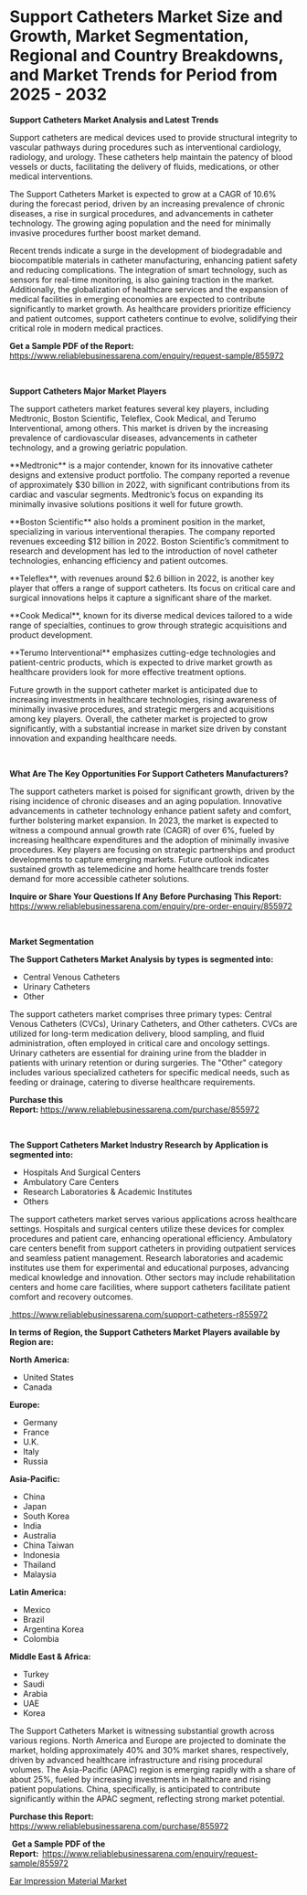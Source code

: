 <p><h1>Support Catheters Market Size and Growth, Market Segmentation, Regional and Country Breakdowns, and Market Trends for Period from 2025 -  2032</h1></p><p><strong>Support Catheters Market Analysis and Latest Trends</strong></p>
<p><p>Support catheters are medical devices used to provide structural integrity to vascular pathways during procedures such as interventional cardiology, radiology, and urology. These catheters help maintain the patency of blood vessels or ducts, facilitating the delivery of fluids, medications, or other medical interventions. </p><p>The Support Catheters Market is expected to grow at a CAGR of 10.6% during the forecast period, driven by an increasing prevalence of chronic diseases, a rise in surgical procedures, and advancements in catheter technology. The growing aging population and the need for minimally invasive procedures further boost market demand. </p><p>Recent trends indicate a surge in the development of biodegradable and biocompatible materials in catheter manufacturing, enhancing patient safety and reducing complications. The integration of smart technology, such as sensors for real-time monitoring, is also gaining traction in the market. Additionally, the globalization of healthcare services and the expansion of medical facilities in emerging economies are expected to contribute significantly to market growth. As healthcare providers prioritize efficiency and patient outcomes, support catheters continue to evolve, solidifying their critical role in modern medical practices.</p></p>
<p><strong>Get a Sample PDF of the Report:&nbsp;</strong> <a href="https://www.reliablebusinessarena.com/enquiry/request-sample/855972?utm_campaign=2187&utm_medium=2&utm_source=Github&utm_content=ia&utm_term=04032025&utm_id=support-catheters">https://www.reliablebusinessarena.com/enquiry/request-sample/855972</a></p>
<p>&nbsp;</p>
<p><strong>Support Catheters Major Market Players</strong></p>
<p><p>The support catheters market features several key players, including Medtronic, Boston Scientific, Teleflex, Cook Medical, and Terumo Interventional, among others. This market is driven by the increasing prevalence of cardiovascular diseases, advancements in catheter technology, and a growing geriatric population.</p><p>**Medtronic** is a major contender, known for its innovative catheter designs and extensive product portfolio. The company reported a revenue of approximately $30 billion in 2022, with significant contributions from its cardiac and vascular segments. Medtronic’s focus on expanding its minimally invasive solutions positions it well for future growth.</p><p>**Boston Scientific** also holds a prominent position in the market, specializing in various interventional therapies. The company reported revenues exceeding $12 billion in 2022. Boston Scientific’s commitment to research and development has led to the introduction of novel catheter technologies, enhancing efficiency and patient outcomes.</p><p>**Teleflex**, with revenues around $2.6 billion in 2022, is another key player that offers a range of support catheters. Its focus on critical care and surgical innovations helps it capture a significant share of the market. </p><p>**Cook Medical**, known for its diverse medical devices tailored to a wide range of specialties, continues to grow through strategic acquisitions and product development. </p><p>**Terumo Interventional** emphasizes cutting-edge technologies and patient-centric products, which is expected to drive market growth as healthcare providers look for more effective treatment options.</p><p>Future growth in the support catheter market is anticipated due to increasing investments in healthcare technologies, rising awareness of minimally invasive procedures, and strategic mergers and acquisitions among key players. Overall, the catheter market is projected to grow significantly, with a substantial increase in market size driven by constant innovation and expanding healthcare needs.</p></p>
<p>&nbsp;</p>
<p><strong>What Are The Key Opportunities For Support Catheters Manufacturers?</strong></p>
<p><p>The support catheters market is poised for significant growth, driven by the rising incidence of chronic diseases and an aging population. Innovative advancements in catheter technology enhance patient safety and comfort, further bolstering market expansion. In 2023, the market is expected to witness a compound annual growth rate (CAGR) of over 6%, fueled by increasing healthcare expenditures and the adoption of minimally invasive procedures. Key players are focusing on strategic partnerships and product developments to capture emerging markets. Future outlook indicates sustained growth as telemedicine and home healthcare trends foster demand for more accessible catheter solutions.</p></p>
<p><strong>Inquire or Share Your Questions If Any Before Purchasing This Report:</strong> <a href="https://www.reliablebusinessarena.com/enquiry/pre-order-enquiry/855972?utm_campaign=2187&utm_medium=2&utm_source=Github&utm_content=ia&utm_term=04032025&utm_id=support-catheters">https://www.reliablebusinessarena.com/enquiry/pre-order-enquiry/855972</a></p>
<p>&nbsp;</p>
<p><strong>Market Segmentation</strong></p>
<p><strong>The Support Catheters Market Analysis by types is segmented into:</strong></p>
<p><ul><li>Central Venous Catheters</li><li>Urinary Catheters</li><li>Other</li></ul></p>
<p><p>The support catheters market comprises three primary types: Central Venous Catheters (CVCs), Urinary Catheters, and Other catheters. CVCs are utilized for long-term medication delivery, blood sampling, and fluid administration, often employed in critical care and oncology settings. Urinary catheters are essential for draining urine from the bladder in patients with urinary retention or during surgeries. The "Other" category includes various specialized catheters for specific medical needs, such as feeding or drainage, catering to diverse healthcare requirements.</p></p>
<p><strong>Purchase this Report:&nbsp;</strong><a href="https://www.reliablebusinessarena.com/purchase/855972?utm_campaign=2187&utm_medium=2&utm_source=Github&utm_content=ia&utm_term=04032025&utm_id=support-catheters">https://www.reliablebusinessarena.com/purchase/855972</a></p>
<p>&nbsp;</p>
<p><strong>The Support Catheters Market Industry Research by Application is segmented into:</strong></p>
<p><ul><li>Hospitals And Surgical Centers</li><li>Ambulatory Care Centers</li><li>Research Laboratories & Academic Institutes</li><li>Others</li></ul></p>
<p><p>The support catheters market serves various applications across healthcare settings. Hospitals and surgical centers utilize these devices for complex procedures and patient care, enhancing operational efficiency. Ambulatory care centers benefit from support catheters in providing outpatient services and seamless patient management. Research laboratories and academic institutes use them for experimental and educational purposes, advancing medical knowledge and innovation. Other sectors may include rehabilitation centers and home care facilities, where support catheters facilitate patient comfort and recovery outcomes.</p></p>
<p><a href="https://www.reliablebusinessarena.com/support-catheters-r855972?utm_campaign=2187&utm_medium=2&utm_source=Github&utm_content=ia&utm_term=04032025&utm_id=support-catheters">&nbsp;https://www.reliablebusinessarena.com/support-catheters-r855972</a></p>
<p><strong>In terms of Region, the Support Catheters Market Players available by Region are:</strong></p>
<p>
    <p> <strong> North America: </strong>
        <ul>
            <li>United States</li>
            <li>Canada</li>
        </ul>
        </p> 
    <p> <strong> Europe: </strong>
        <ul>
            <li>Germany</li>
            <li>France</li>
            <li>U.K.</li>
            <li>Italy</li>
            <li>Russia</li>
        </ul>
        </p> 
    <p> <strong> Asia-Pacific: </strong>
        <ul>
            <li>China</li>
            <li>Japan</li>
            <li>South Korea</li>
            <li>India</li>
            <li>Australia</li>
            <li>China Taiwan</li>
            <li>Indonesia</li>
            <li>Thailand</li>
            <li>Malaysia</li>
        </ul>
        </p> 
    <p> <strong> Latin America: </strong>
        <ul>
            <li>Mexico</li>
            <li>Brazil</li>
            <li>Argentina Korea</li>
            <li>Colombia</li>
        </ul>
        </p> 
    <p> <strong> Middle East & Africa: </strong>
        <ul>
            <li>Turkey</li>
            <li>Saudi</li>
            <li>Arabia</li>
            <li>UAE</li>
            <li>Korea</li>
        </ul>
    </p>
    </p>
<p><p>The Support Catheters Market is witnessing substantial growth across various regions. North America and Europe are projected to dominate the market, holding approximately 40% and 30% market shares, respectively, driven by advanced healthcare infrastructure and rising procedural volumes. The Asia-Pacific (APAC) region is emerging rapidly with a share of about 25%, fueled by increasing investments in healthcare and rising patient populations. China, specifically, is anticipated to contribute significantly within the APAC segment, reflecting strong market potential.</p></p>
<p><strong>Purchase this Report: </strong><a href="https://www.reliablebusinessarena.com/purchase/855972?utm_campaign=2187&utm_medium=2&utm_source=Github&utm_content=ia&utm_term=04032025&utm_id=support-catheters">https://www.reliablebusinessarena.com/purchase/855972</a></p>
<p>&nbsp;<strong>Get a Sample PDF of the Report:&nbsp;&nbsp;</strong><a href="https://www.reliablebusinessarena.com/enquiry/request-sample/855972?utm_campaign=2187&utm_medium=2&utm_source=Github&utm_content=ia&utm_term=04032025&utm_id=support-catheters">https://www.reliablebusinessarena.com/enquiry/request-sample/855972</a></p>
<p><strong></strong></p>
<p><p><a href="https://github.com/mauripalmi/Market-Research-Report-List-6/blob/main/ear-impression-material-market.md?utm_campaign=2187&utm_medium=2&utm_source=Github&utm_content=ia&utm_term=04032025&utm_id=support-catheters">Ear Impression Material Market</a></p></p>